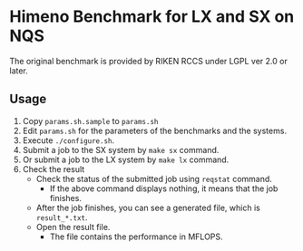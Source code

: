# Himeno Benchmark for LX and SX on NQS

The original benchmark is provided by RIKEN RCCS under LGPL ver 2.0 or later.

## Usage

1. Copy `params.sh.sample` to `params.sh`
2. Edit `params.sh` for the parameters of the benchmarks and the systems.
3. Execute `./configure.sh`.
4. Submit a job to the SX system by `make sx` command.
4. Or submit a job to the LX system by `make lx` command.
5. Check the result
    - Check the status of the submitted job using `reqstat` command.
        - If the above command displays nothing, it means that the job finishes.
    - After the job finishes, you can see a generated file, which is `result_*.txt`.
    - Open the result file.
        - The file contains the performance in MFLOPS.
